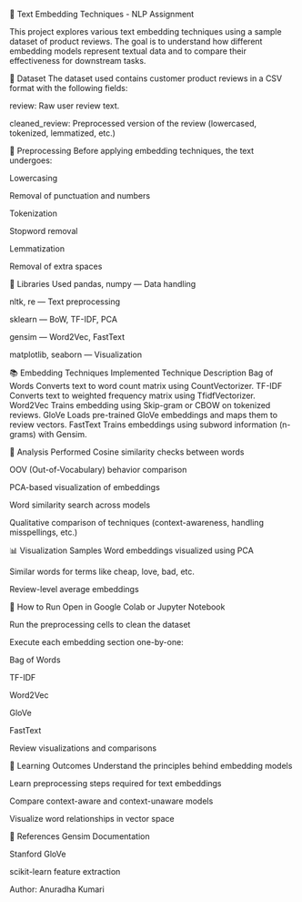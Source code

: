 🧠 Text Embedding Techniques - NLP Assignment


This project explores various text embedding techniques using a sample dataset of product reviews. The goal is to understand how different embedding models represent textual data and to compare their effectiveness for downstream tasks.

📁 Dataset
The dataset used contains customer product reviews in a CSV format with the following fields:

review: Raw user review text.

cleaned_review: Preprocessed version of the review (lowercased, tokenized, lemmatized, etc.)

🔧 Preprocessing
Before applying embedding techniques, the text undergoes:

Lowercasing

Removal of punctuation and numbers

Tokenization

Stopword removal

Lemmatization

Removal of extra spaces

🧰 Libraries Used
pandas, numpy — Data handling

nltk, re — Text preprocessing

sklearn — BoW, TF-IDF, PCA

gensim — Word2Vec, FastText

matplotlib, seaborn — Visualization

📚 Embedding Techniques Implemented
Technique	Description
Bag of Words	Converts text to word count matrix using CountVectorizer.
TF-IDF	Converts text to weighted frequency matrix using TfidfVectorizer.
Word2Vec	Trains embedding using Skip-gram or CBOW on tokenized reviews.
GloVe	Loads pre-trained GloVe embeddings and maps them to review vectors.
FastText	Trains embeddings using subword information (n-grams) with Gensim.

🧪 Analysis Performed
Cosine similarity checks between words

OOV (Out-of-Vocabulary) behavior comparison

PCA-based visualization of embeddings

Word similarity search across models

Qualitative comparison of techniques (context-awareness, handling misspellings, etc.)

📊 Visualization Samples
Word embeddings visualized using PCA

Similar words for terms like cheap, love, bad, etc.

Review-level average embeddings

🚀 How to Run
Open in Google Colab or Jupyter Notebook

Run the preprocessing cells to clean the dataset

Execute each embedding section one-by-one:

Bag of Words

TF-IDF

Word2Vec

GloVe

FastText

Review visualizations and comparisons

📌 Learning Outcomes
Understand the principles behind embedding models

Learn preprocessing steps required for text embeddings

Compare context-aware and context-unaware models

Visualize word relationships in vector space

📎 References
Gensim Documentation

Stanford GloVe

scikit-learn feature extraction

Author:
Anuradha Kumari

